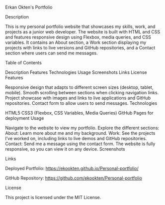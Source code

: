Erkan Okten's Portfolio

Description

This is my personal portfolio website that showcases my skills, work, and projects as a junior web developer. The website is built with HTML and CSS and features responsive design using Flexbox, media queries, and CSS variables. It contains an About section, a Work section displaying my projects with links to live versions and GitHub repositories, and a Contact section where users can send me messages.

Table of Contents

Description
Features
Technologies
Usage
Screenshots
Links
License
Features

Responsive design that adapts to different screen sizes (desktop, tablet, mobile).
Smooth scrolling between sections when clicking navigation links.
Project showcase with images and links to live applications and GitHub repositories.
Contact form to allow users to send messages.
Technologies

HTML5
CSS3 (Flexbox, CSS Variables, Media Queries)
GitHub Pages for deployment
Usage

Navigate to the website to view my portfolio.
Explore the different sections:
About: Learn more about me and my background.
Work: See the projects I’ve worked on, including links to live demos and GitHub repositories.
Contact: Send me a message using the contact form.
The website is fully responsive, so you can view it on any device.
Screenshots

Links

Deployed Portfolio: https://ekookten.github.io/Personal-portfolio/

GitHub Repository: https://github.com/ekookten/Personal-portfolio

License

This project is licensed under the MIT License.